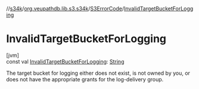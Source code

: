 //[s34k](../../../index.md)/[org.veupathdb.lib.s3.s34k](../index.md)/[S3ErrorCode](index.md)/[InvalidTargetBucketForLogging](-invalid-target-bucket-for-logging.md)

# InvalidTargetBucketForLogging

[jvm]\
const val [InvalidTargetBucketForLogging](-invalid-target-bucket-for-logging.md): [String](https://kotlinlang.org/api/latest/jvm/stdlib/kotlin/-string/index.html)

The target bucket for logging either does not exist, is not owned by you, or does not have the appropriate grants for the log-delivery group.
